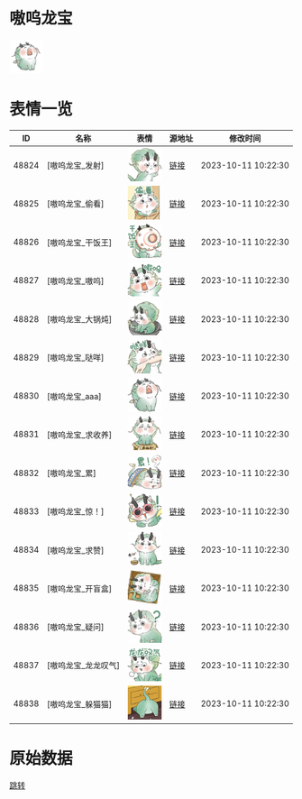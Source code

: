 # 嗷呜龙宝

<img src="./cover.png" height="60" alt="cover" />

# 表情一览

|ID|名称|表情|源地址|修改时间|
|----|----|----|----|----|
|48824|[嗷呜龙宝_发射]|<img src="./pic/048824_%5B嗷呜龙宝_发射%5D.png" height="60" alt="发射"/>|[链接](https://i0.hdslb.com/bfs/garb/9f74a084a2ee7775366b2c44ae43e7c40b95ad41.png)|2023-10-11 10:22:30|
|48825|[嗷呜龙宝_偷看]|<img src="./pic/048825_%5B嗷呜龙宝_偷看%5D.png" height="60" alt="偷看"/>|[链接](https://i0.hdslb.com/bfs/garb/d33722f99a4c5f01dc5e7d34a14c9f6915182a54.png)|2023-10-11 10:22:30|
|48826|[嗷呜龙宝_干饭王]|<img src="./pic/048826_%5B嗷呜龙宝_干饭王%5D.png" height="60" alt="干饭王"/>|[链接](https://i0.hdslb.com/bfs/garb/2683eda6072158dab131906cb6f40f6ec1caaab2.png)|2023-10-11 10:22:30|
|48827|[嗷呜龙宝_嗷呜]|<img src="./pic/048827_%5B嗷呜龙宝_嗷呜%5D.png" height="60" alt="嗷呜"/>|[链接](https://i0.hdslb.com/bfs/garb/9b54df34501d96466d5177dda9a32a272d3d46d4.png)|2023-10-11 10:22:30|
|48828|[嗷呜龙宝_大锅炖]|<img src="./pic/048828_%5B嗷呜龙宝_大锅炖%5D.png" height="60" alt="大锅炖"/>|[链接](https://i0.hdslb.com/bfs/garb/caf922d3d0a126a09624d190fbb6392364f918dc.png)|2023-10-11 10:22:30|
|48829|[嗷呜龙宝_哒咩]|<img src="./pic/048829_%5B嗷呜龙宝_哒咩%5D.png" height="60" alt="哒咩"/>|[链接](https://i0.hdslb.com/bfs/garb/5f61c74324c6cb61f0cf9844738d492eeaa46a6f.png)|2023-10-11 10:22:30|
|48830|[嗷呜龙宝_aaa]|<img src="./pic/048830_%5B嗷呜龙宝_aaa%5D.png" height="60" alt="aaa"/>|[链接](https://i0.hdslb.com/bfs/garb/f92c1d38d1f193f5dac3352745d90f252ef02851.png)|2023-10-11 10:22:30|
|48831|[嗷呜龙宝_求收养]|<img src="./pic/048831_%5B嗷呜龙宝_求收养%5D.png" height="60" alt="求收养"/>|[链接](https://i0.hdslb.com/bfs/garb/c3e12d22c1a71d7b3da0534a479a1d921ec5b8f9.png)|2023-10-11 10:22:30|
|48832|[嗷呜龙宝_累]|<img src="./pic/048832_%5B嗷呜龙宝_累%5D.png" height="60" alt="累"/>|[链接](https://i0.hdslb.com/bfs/garb/de1c167b4aaeb62586edbd9b98a73e7f72217143.png)|2023-10-11 10:22:30|
|48833|[嗷呜龙宝_惊！]|<img src="./pic/048833_%5B嗷呜龙宝_惊！%5D.png" height="60" alt="惊！"/>|[链接](https://i0.hdslb.com/bfs/garb/b93e50832f2ebaaab3c6e3d7dbf431880175eedf.png)|2023-10-11 10:22:30|
|48834|[嗷呜龙宝_求赞]|<img src="./pic/048834_%5B嗷呜龙宝_求赞%5D.png" height="60" alt="求赞"/>|[链接](https://i0.hdslb.com/bfs/garb/4b63f74028ad1a3299b38a9cb12e76a00c825163.png)|2023-10-11 10:22:30|
|48835|[嗷呜龙宝_开盲盒]|<img src="./pic/048835_%5B嗷呜龙宝_开盲盒%5D.png" height="60" alt="开盲盒"/>|[链接](https://i0.hdslb.com/bfs/garb/b53acbece95dbae3ae620f2219ce166b58ffb260.png)|2023-10-11 10:22:30|
|48836|[嗷呜龙宝_疑问]|<img src="./pic/048836_%5B嗷呜龙宝_疑问%5D.png" height="60" alt="疑问"/>|[链接](https://i0.hdslb.com/bfs/garb/4d5432309cd62fe99bfccfba931a109625d81f83.png)|2023-10-11 10:22:30|
|48837|[嗷呜龙宝_龙龙叹气]|<img src="./pic/048837_%5B嗷呜龙宝_龙龙叹气%5D.png" height="60" alt="龙龙叹气"/>|[链接](https://i0.hdslb.com/bfs/garb/dc6eb5864a2c1068eedde36ce7f0fe045a93e3ea.png)|2023-10-11 10:22:30|
|48838|[嗷呜龙宝_躲猫猫]|<img src="./pic/048838_%5B嗷呜龙宝_躲猫猫%5D.png" height="60" alt="躲猫猫"/>|[链接](https://i0.hdslb.com/bfs/garb/c2c6c820573ec8f06a06c2e4f5c638b4c71f99e4.png)|2023-10-11 10:22:30|

# 原始数据

[跳转](./raw.json)

